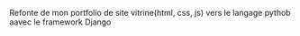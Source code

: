 Refonte de mon portfolio de site vitrine(html, css, js) vers le langage pythob aavec le framework Django
